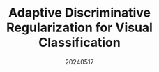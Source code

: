 ---
title: "Adaptive Discriminative Regularization for Visual Classification"
date: 20240517
category: "vision"
author_list: "Qingsong Zhao,Yi Wang,Shuguang Dou,Chen Gong,Yin Wang,Cairong Zhao"
pub_in: "IJCV 2024"
pdf_url: "https://arxiv.org/abs/2203.00833"
img_path1: "ADR.png"
---